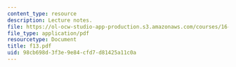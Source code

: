 ```yaml
---
content_type: resource
description: Lecture notes.
file: https://ol-ocw-studio-app-production.s3.amazonaws.com/courses/16-01-unified-engineering-i-ii-iii-iv-fall-2005-spring-2006/98cb698d3f3e9e84cfd7d81425a11c0a_f13.pdf
file_type: application/pdf
resourcetype: Document
title: f13.pdf
uid: 98cb698d-3f3e-9e84-cfd7-d81425a11c0a
---
```

